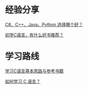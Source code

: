 # 经验分享

[C#、C++、Java、Python 选择哪个好？](https://www.zhihu.com/question/298323023/answer/523720835)

[初学C语言，有什么好书推荐？](https://www.zhihu.com/question/22524467/answer/32762832)

# 学习路线

[学习C语言基本思路与参考书籍](https://zhuanlan.zhihu.com/p/19694823)

[如何学习 C 语言？](https://www.zhihu.com/question/19668080)

